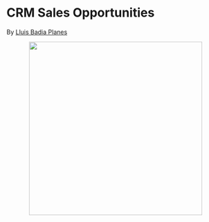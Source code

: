 # CRM Sales Opportunities

By [Lluis Badia Planes](https://github.com/lluis90badia/projects)

<p align="center"><img src="[https://site.surveysparrow.com/wp-content/uploads/2021/05/decide-on-the-right-time-to-conduct-a-survey-768x410.png](https://www.talisma.com/wp-content/uploads/2021/07/Title_8-distinguished-merits-of-CRM-Software-Solutions-for-businesses.jpg](https://ewm.swiss/application/files/9316/1243/4780/CRM_Systems_EWM_Digital_Agency_Geneva.png)" height="400"></p>
